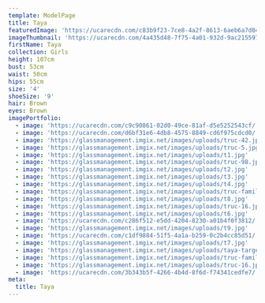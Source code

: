 ```yaml
---
template: ModelPage
title: Taya
featuredImage: 'https://ucarecdn.com/c83b9f23-7ce8-4a2f-8613-6aeb6a7d04b9/'
imageThumbnail: 'https://ucarecdn.com/4a435d48-7f75-4a01-932d-9ac2155975a0/'
firstName: Taya
collection: Girls
height: 107cm
bust: 53cm
waist: 50cm
hips: 55cm
size: '4'
shoeSize: '9'
hair: Brown
eyes: Brown
imagePortfolio:
  - image: 'https://ucarecdn.com/c9c90861-02d0-49ce-81af-d5e5252543cf/'
  - image: 'https://ucarecdn.com/d6bf31e6-4db8-4575-8849-cd6f975cdcd0/'
  - image: 'https://glassmanagement.imgix.net/images/uploads/truc-42.jpg'
  - image: 'https://glassmanagement.imgix.net/images/uploads/truc-5.jpg'
  - image: 'https://glassmanagement.imgix.net/images/uploads/t1.jpg'
  - image: 'https://glassmanagement.imgix.net/images/uploads/truc-98.jpg'
  - image: 'https://glassmanagement.imgix.net/images/uploads/t2.jpg'
  - image: 'https://glassmanagement.imgix.net/images/uploads/t3.jpg'
  - image: 'https://glassmanagement.imgix.net/images/uploads/t4.jpg'
  - image: 'https://glassmanagement.imgix.net/images/uploads/truc-family-9.jpg'
  - image: 'https://glassmanagement.imgix.net/images/uploads/t8.jpg'
  - image: 'https://glassmanagement.imgix.net/images/uploads/truc-16.jpg'
  - image: 'https://glassmanagement.imgix.net/images/uploads/t6.jpg'
  - image: 'https://ucarecdn.com/c286f512-e5dd-4204-8230-a01b4f0f3812/'
  - image: 'https://glassmanagement.imgix.net/images/uploads/t9.jpg'
  - image: 'https://ucarecdn.com/c1df9884-51f5-4a1a-b259-0c2b4cc85d51/'
  - image: 'https://glassmanagement.imgix.net/images/uploads/t7.jpg'
  - image: 'https://glassmanagement.imgix.net/images/uploads/taya-target.jpg'
  - image: 'https://glassmanagement.imgix.net/images/uploads/truc-family-3.jpg'
  - image: 'https://glassmanagement.imgix.net/images/uploads/truc-16.jpg'
  - image: 'https://ucarecdn.com/3b343b5f-4266-4b4d-8f6d-f74341cedfe7/'
meta:
  title: Taya
---
```


